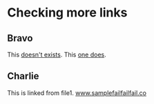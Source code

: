 # Checking more links

## Bravo

This [doesn't exists](#alpha).
This [one does](#bravo).

## Charlie

This is linked from file1. www.samplefailfailfail.co